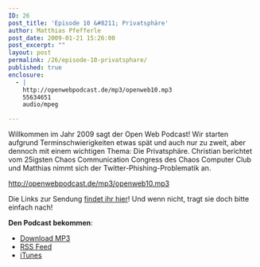 ```yaml
---
ID: 26
post_title: 'Episode 10 &#8211; Privatsphäre'
author: Matthias Pfefferle
post_date: 2009-01-21 15:26:00
post_excerpt: ""
layout: post
permalink: /26/episode-10-privatsphare/
published: true
enclosure:
  - |
    http://openwebpodcast.de/mp3/openweb10.mp3
    55634651
    audio/mpeg

---
```

Willkommen im Jahr 2009 sagt der Open Web Podcast! Wir starten aufgrund Terminschwierigkeiten etwas spät und auch nur zu zweit, aber dennoch mit einem wichtigen Thema: Die Privatsphäre.
Christian berichtet vom 25igsten Chaos Communication Congress des Chaos Computer Club und Matthias nimmt sich der Twitter-Phishing-Problematik an.

http://openwebpodcast.de/mp3/openweb10.mp3

Die Links zur Sendung <a href="http://openweb.mixxt.de/networks/wiki/index.episode-10">findet ihr hier</a>! Und wenn nicht, tragt sie doch bitte einfach nach!

<strong>Den Podcast bekommen</strong>:
<ul><li><a href="http://openwebpodcast.de/mp3/openweb10.mp3">Download MP3</a></li>
<li><a href="http://feeds.feedburner.com/openwebcast">RSS Feed</a><br /></li>
<li><a href="http://phobos.apple.com/WebObjects/MZStore.woa/wa/viewPodcast?id=294732929">iTunes</a></li></ul>
